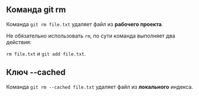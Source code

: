 ## Команда git rm

Команда `git rm file.txt` удаляет файл из **рабочего проекта**.  

Не обязательно использовать `rm`, по сути команда выполняет два действия:

`rm file.txt` и `git add file.txt`.

## Ключ --cached
Команда `git rm --cached file.txt` удаляет файл из **локального** индекса.


